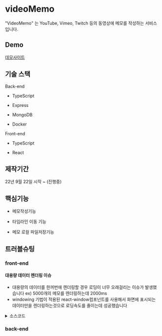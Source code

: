 # videoMemo

"VideoMemo" 는 YouTube, Vimeo, Twitch 등의 동영상에 메모를 작성하는 서비스입니다.

## Demo 
[데모사이트](https://bishil06.me)

## 기술 스택

Back-end

* TypeScript

* Express

* MongoDB

* Docker

Front-end

* TypeScript

* React

## 제작기간

22년 9월 22일 시작 ~ (진행중)

## 핵심기능

* 메모작성기능

* 타임라인 이동 기능

* 메모 로컬 파일저장기능

## 트러블슈팅

### front-end

#### 대용량 데이터 렌더링 이슈
- 대용량의 데이터를 한꺼번에 렌더링할 경우 로딩이 너무 오래걸리는 이슈가 발생했습니다 ex) 5000개의 메모를 렌더링하는데 2000ms
- windowing 기법이 적용된 react-window컴포넌트를 사용해서 화면에 표시되는 데이터만을 렌더링하는것으로 로딩속도를 줄이는데 성공했습니다
<details>
<summary> 소스코드 </summary>
<div markdown="1">

```tsx
<VariableSizeList ref={variableSizeList} height={containerRef.current?.offsetHeight || 1000} width={width} itemCount={memoList.length} itemSize={calcSize}>
  {renderRow}
</VariableSizeList>
```

</div>
</details>

### back-end

